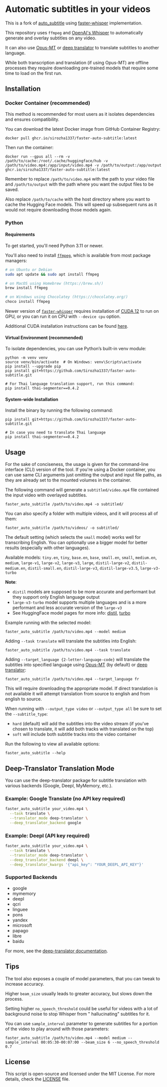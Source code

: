 # Automatic subtitles in your videos

This is a fork of [auto_subtitle](https://github.com/m1guelpf/auto-subtitle)
using [faster-whisper](https://github.com/SYSTRAN/faster-whisper) implementation.

This repository uses `ffmpeg` and [OpenAI's Whisper](https://openai.com/blog/whisper) to automatically generate and
overlay subtitles on any video.

It can also use [Opus-MT](https://github.com/Helsinki-NLP/Opus-MT) or [deep translator](https://pypi.org/project/deep-translator/) to translate subtitles to another language.

While both transcription and translation (if using Opus-MT) are offline processes they require downloading pre-trained models that require some time to load on the first run.

## Installation

### Docker Container (recommended)

This method is recommended for most users as it isolates dependencies and ensures compatibility.

You can download the latest Docker image from GitHub Container Registry:

    docker pull ghcr.io/sirozha1337/faster-auto-subtitle:latest

Then run the container:

    docker run --gpus all --rm -v /path/to/cache:/root/.cache/huggingface/hub -v /path/to/video.mp4:/app/input/video.mp4 -v /path/to/output:/app/output ghcr.io/sirozha1337/faster-auto-subtitle:latest

Remember to replace `/path/to/video.mp4` with the path to your video file and `/path/to/output` with the path where you want the output files to be saved.

Also replace `/path/to/cache` with the host directory where you want to cache the Hugging Face models. This will speed up subsequent runs as it would not require downloading those models again.

### Python

#### Requirements

To get started, you'll need Python 3.11 or newer.

You'll also need to install [`ffmpeg`](https://ffmpeg.org/), which is available from most package managers:

```bash
# on Ubuntu or Debian
sudo apt update && sudo apt install ffmpeg

# on MacOS using Homebrew (https://brew.sh/)
brew install ffmpeg

# on Windows using Chocolatey (https://chocolatey.org/)
choco install ffmpeg
```

Newer version of [`faster-whisper`](https://github.com/SYSTRAN/faster-whisper) requires installation of [CUDA 12](https://developer.nvidia.com/cuda-downloads) to run on GPU, or you can run it on CPU with `--device cpu` option.

Additional CUDA installation instructions can be found [here](https://github.com/SYSTRAN/faster-whisper?tab=readme-ov-file#gpu).

#### Virtual Environment (recommended)

To isolate dependencies, you can use Python’s built-in venv module:

    python -m venv venv
    source venv/bin/activate  # On Windows: venv\Scripts\activate
    pip install --upgrade pip
    pip install git+https://github.com/Sirozha1337/faster-auto-subtitle.git

    # For Thai language translation support, run this command:
    pip install thai-segmenter==0.4.2

#### System-wide Installation

Install the binary by running the following command:

    pip install git+https://github.com/Sirozha1337/faster-auto-subtitle.git

    # In case you need to translate Thai language
    pip install thai-segmenter==0.4.2

## Usage

For the sake of conciseness, the usage is given for the command-line interface (CLI) version of the tool.
If you're using a Docker container, you can use same CLI arguments just omitting the output and input file paths, as they are already set to the mounted volumes in the container.

The following command will generate a `subtitled/video.mp4` file contained the input video with overlayed subtitles.

    faster_auto_subtitle /path/to/video.mp4 -o subtitled/

You can also specify a folder with multiple videos, and it will process all of them:

    faster_auto_subtitle /path/to/videos/ -o subtitled/

The default setting (which selects the `small` model) works well for transcribing English. You can optionally use a
bigger model for better results (especially with other languages).


Available models: `tiny.en`, `tiny`, `base.en`, `base`, `small.en`, `small`, `medium.en`, `medium`, `large-v1`, `large-v2`, `large-v3`, `large`,
 `distil-large-v2`, `distil-medium.en`, `distil-small.en`, `distil-large-v3`, `distil-large-v3.5`, `large-v3-turbo`

**Note**:
- `distil` models are supposed to be more accurate and performant but they support only English language output
- `large-v3-turbo` model supports multiple languages and is a more performant and less accurate version of the `large-v3`
- See HuggingFace model pages for more info: [distil](https://huggingface.co/distil-whisper/distil-large-v3), [turbo](https://huggingface.co/mobiuslabsgmbh/faster-whisper-large-v3-turbo)

Example running with the selected model:

    faster_auto_subtitle /path/to/video.mp4 --model medium

Adding `--task translate` will translate the subtitles into English:

    faster_auto_subtitle /path/to/video.mp4 --task translate

Adding `--target_language {2-letter-language-code}` will translate the subtitles into specified language
using [Opus-MT](https://github.com/Helsinki-NLP/Opus-MT) (by default) or [deep translator](https://pypi.org/project/deep-translator/):

    faster_auto_subtitle /path/to/video.mp4 --target_language fr

This will require downloading the appropriate model. If direct translation is not available it will attempt translation
from source to english and from english to source.

When running with `--output_type video` or `--output_type all` be sure to set the `--subtitle_type`:
- `hard` (default) will add the subtitles into the video stream (if you've chosen to translate, it will add both tracks with translated on the top)
- `soft` will include both subtitle tracks into the video container

Run the following to view all available options:

    faster_auto_subtitle --help

## Deep-Translator Translation Mode

You can use the deep-translator package for subtitle translation with various backends (Google, Deepl, MyMemory, etc.).

### Example: Google Translate (no API key required)

```sh
faster_auto_subtitle your_video.mp4 \
  --task translate \
  --translator_mode deep-translator \
  --deep_translator_backend google
```

### Example: Deepl (API key required)

```sh
faster_auto_subtitle your_video.mp4 \
  --task translate \
  --translator_mode deep-translator \
  --deep_translator_backend deepl \
  --deep_translator_kwargs '{"api_key": "YOUR_DEEPL_API_KEY"}'
```

### Supported Backends

- google
- mymemory
- deepl
- qcri
- linguee
- pons
- yandex
- microsoft
- papago
- libre
- baidu

For more, see the [deep-translator documentation](https://deep-translator.readthedocs.io/).


## Tips

The tool also exposes a couple of model parameters, that you can tweak to increase accuracy.

Higher `beam_size` usually leads to greater accuracy, but slows down the process.

Setting higher `no_speech_threshold` could be useful for videos with a lot of background noise to stop Whisper from "
hallucinating" subtitles for it.

You can use `sample_interval` parameter to generate subtitles for a portion of the video to play around with those
parameters:

    faster_auto_subtitle /path/to/video.mp4 --model medium --sample_interval 00:05:30-00:07:00 --beam_size 6 --no_speech_threshold 0.7

## License

This script is open-source and licensed under the MIT License. For more details, check the [LICENSE](LICENSE) file.
